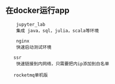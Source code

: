 ## 在docker运行app
``` 
    jupyter_lab
    集成 java，sql，julia，scala等环境 
```
``` 
    nginx
    快速启动测试环境 
```
```
   ssr 
	快速链接到内网络，只需要把内ip添加到白名单
```
```
   rocketmq单机版

